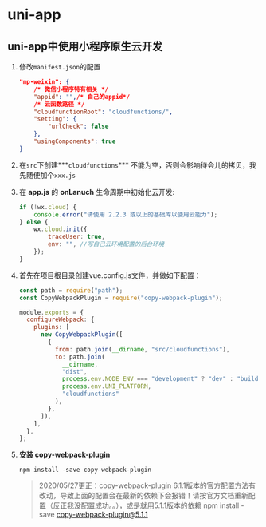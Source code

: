 # uni-app

## uni-app中使用小程序原生云开发

1. 修改`manifest.json`的配置

   ```json
   "mp-weixin": {
       /* 微信小程序特有相关 */
       "appid": "",/* 自己的appid*/
       /* 云函数路径 */
       "cloudfunctionRoot": "cloudfunctions/",
       "setting": {
           "urlCheck": false
       },
       "usingComponents": true
   }
   ```

2. 在`src`下创建***`cloudfunctions`*** 不能为空，否则会影响待会儿的拷贝，我先随便加个`xxx.js`

3. 在 **app.js** 的 **onLanuch** 生命周期中初始化云开发:

   ```javascript
   if (!wx.cloud) {
       console.error("请使用 2.2.3 或以上的基础库以使用云能力");
   } else {
       wx.cloud.init({
           traceUser: true,
           env: "", //写自己云环境配置的后台环境
       });
   }
   ```

4. 首先在项目根目录创建vue.config.js文件，并做如下配置：

   ```javascript
   const path = require("path");
   const CopyWebpackPlugin = require("copy-webpack-plugin");
   
   module.exports = {
     configureWebpack: {
       plugins: [
         new CopyWebpackPlugin([
           {
             from: path.join(__dirname, "src/cloudfunctions"),
             to: path.join(
               __dirname,
               "dist",
               process.env.NODE_ENV === "development" ? "dev" : "build",
               process.env.UNI_PLATFORM,
               "cloudfunctions"
             ),
           },
         ]),
       ],
     },
   };
   ```

5. **安装 copy-webpack-plugin**

   ```shell
   npm install -save copy-webpack-plugin
   ```

   > 2020/05/27更正：copy-webpack-plugin 6.1.1版本的官方配置方法有改动，导致上面的配置会在最新的依赖下会报错！请按官方文档重新配置（反正我没配置成功。。），或是就用5.1.1版本的依赖
   > npm install -save copy-webpack-plugin@5.1.1

